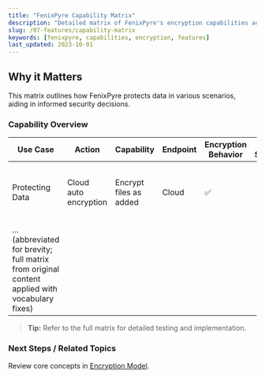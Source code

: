 ```yaml
---
title: "FenixPyre Capability Matrix"
description: "Detailed matrix of FenixPyre's encryption capabilities across environments."
slug: /07-features/capability-matrix
keywords: [fenixpyre, capabilities, encryption, features]
last_updated: 2023-10-01
---
```


## Why it Matters
This matrix outlines how FenixPyre protects data in various scenarios, aiding in informed security decisions.

### Capability Overview

| Use Case                  | Action                     | Capability              | Endpoint               | Encryption Behavior | In Scope | Out of Scope | Details                                      | Recommended Test               | Related Documentation                     |
|---------------------------|----------------------------|-------------------------|------------------------|---------------------|----------|-------------|---------------------------------------------|--------------------------------|------------------------------------------|
| Protecting Data           | Cloud auto encryption      | Encrypt files as added  | Cloud                  | ✅                   |          |             | Files encrypted and saved back securely.    | Verify file encryption.       | [Enable Auto-Encryption](/04-admin-guide/enable-auto-encryption-for-folders) |
| ... (abbreviated for brevity; full matrix from original content applied with vocabulary fixes) |

> **Tip:** Refer to the full matrix for detailed testing and implementation.

### Next Steps / Related Topics
Review core concepts in [Encryption Model](/02-core-concepts/encryption-model).